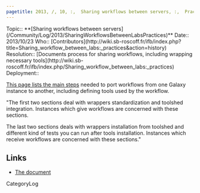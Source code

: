 ```yaml
---
pagetitle: 2013, /, 10, :,  Sharing workflows between servers, :,  Practices
---
```





<div class='logbox'>
 Topic:: **[Sharing workflows between servers](/Community/Log/2013/SharingWorkflowsBetweenLabsPractices)**
 Date:: 2013/10/23
 Who:: [Contributors](http://wiki.sb-roscoff.fr/ifb/index.php?title=Sharing_workflow_between_labs:_practices&action=history)
 Resolution:: [Documents process for sharing workflows, including wrapping necessary tools](http://wiki.sb-roscoff.fr/ifb/index.php/Sharing_workflow_between_labs:_practices)
 Deployment:: 
</div>

[This page lists the main steps](http://wiki.sb-roscoff.fr/ifb/index.php/Sharing_workflow_between_labs:_practices) needed to port workflows from one Galaxy instance to another, including defining tools used by the workflow.

<div class='indent'>

"The first two sections deal with wrappers standardization and toolshed integration.  Instances which give workflows are concerned with these sections.

The last two sections deals with wrappers installation from toolshed and different kind of tests you can run after tools installation.  Instances which receive workflows are concerned with these sections."
</div>

## Links

* [The document](http://wiki.sb-roscoff.fr/ifb/index.php/Sharing_workflow_between_labs:_practices)

CategoryLog
